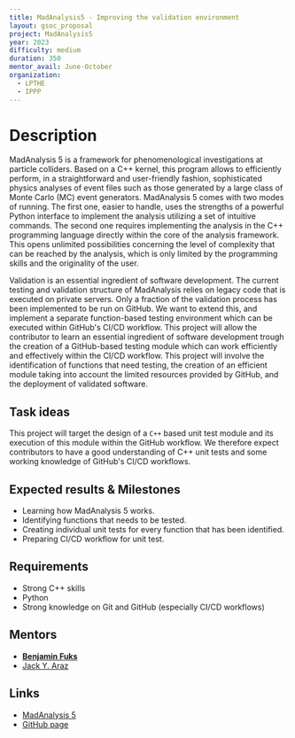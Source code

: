 ```yaml
---
title: MadAnalysis5 - Improving the validation environment
layout: gsoc_proposal
project: MadAnalysis5
year: 2023
difficulty: medium
duration: 350
mentor_avail: June-October
organization:
  - LPTHE
  - IPPP
---
```


# Description

MadAnalysis 5 is a framework for phenomenological investigations at particle colliders. 
Based on a C++ kernel, this program allows to efficiently perform, in a straightforward and user-friendly 
fashion, sophisticated physics analyses of event files such as those generated by a large class of 
Monte Carlo (MC) event generators. MadAnalysis 5 comes with two modes of running. The first one, easier 
to handle, uses the strengths of a powerful Python interface to implement the analysis utilizing a set of 
intuitive commands. The second one requires implementing the analysis in the C++ programming language 
directly within the core of the analysis framework. This opens unlimited possibilities concerning the 
level of complexity that can be reached by the analysis, which is only limited by the programming skills 
and the originality of the user.

Validation is an essential ingredient of software development. The current testing and validation structure of MadAnalysis relies on legacy code that is executed on private servers. Only a fraction of the validation process has been implemented to be run on GitHub. We want to extend this, and implement a separate function-based testing environment which can be executed within GitHub's CI/CD workflow. This project will allow the contributor to learn an essential ingredient of software development trough the creation of a GitHub-based testing module which can work efficiently and effectively within the CI/CD workflow. This project will involve the identification of functions that need testing, the creation of an efficient module taking into account the limited resources provided by GitHub, and the deployment of validated software.

## Task ideas

This project will target the design of a `C++` based unit test module and its execution of this module within the GitHub workflow. We therefore expect contributors to have a good understanding of C++ unit tests and some working knowledge of GitHub's CI/CD workflows.


## Expected results & Milestones

* Learning how MadAnalysis 5 works.
* Identifying functions that needs to be tested.
* Creating individual unit tests for every function that has been identified.
* Preparing CI/CD workflow for unit test.

## Requirements

* Strong C++ skills
* Python
* Strong knowledge on Git and GitHub (especially CI/CD workflows)


## Mentors

* **[Benjamin Fuks](mailto:fuks@lpthe.jussieu.fr)**
* [Jack Y. Araz](mailto:jack.araz@durham.ac.uk)


## Links

* [MadAnalysis 5](http://madanalysis.irmp.ucl.ac.be)
* [GitHub page](https://github.com/MadAnalysis/madanalysis5)
